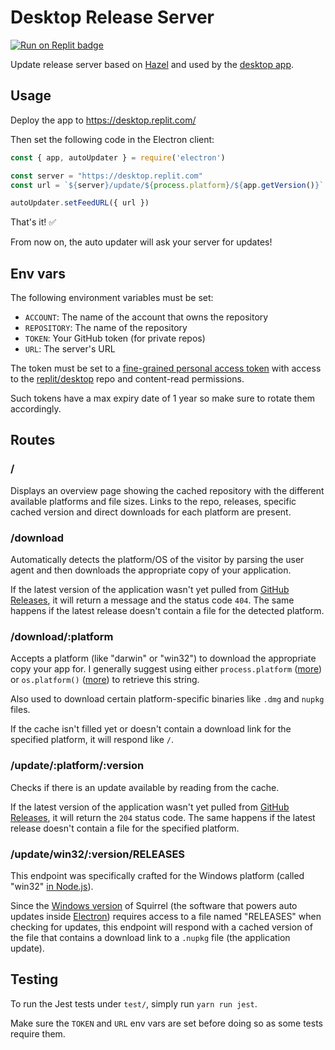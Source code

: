 # Desktop Release Server

<span><a href="https://replit.com/@util/desktop-releases" title="Run on Replit badge"><img src="https://replit.com/badge/github/replit/desktop-releases" alt="Run on Replit badge" /></a></span>

Update release server based on [Hazel](https://github.com/vercel/hazel) and used by the [desktop app](https://github.com/replit/desktop).

## Usage

Deploy the app to https://desktop.replit.com/

Then set the following code in the Electron client:

```js
const { app, autoUpdater } = require('electron')

const server = "https://desktop.replit.com"
const url = `${server}/update/${process.platform}/${app.getVersion()}`

autoUpdater.setFeedURL({ url })
```

That's it! :white_check_mark:

From now on, the auto updater will ask your server for updates!

## Env vars

The following environment variables must be set:

- `ACCOUNT`: The name of the account that owns the repository 
- `REPOSITORY`: The name of the repository
- `TOKEN`: Your GitHub token (for private repos)
- `URL`: The server's URL

The token must be set to a [fine-grained personal access token](https://github.com/settings/tokens?type=beta) with access to the [replit/desktop](https://github.com/replit/desktop) repo and content-read permissions.

Such tokens have a max expiry date of 1 year so make sure to rotate them accordingly.

## Routes

### /

Displays an overview page showing the cached repository with the different available platforms and file sizes. Links to the repo, releases, specific cached version and direct downloads for each platform are present.

### /download

Automatically detects the platform/OS of the visitor by parsing the user agent and then downloads the appropriate copy of your application.

If the latest version of the application wasn't yet pulled from [GitHub Releases](https://help.github.com/articles/creating-releases/), it will return a message and the status code `404`. The same happens if the latest release doesn't contain a file for the detected platform.

### /download/:platform

Accepts a platform (like "darwin" or "win32") to download the appropriate copy your app for. I generally suggest using either `process.platform` ([more](https://nodejs.org/api/process.html#process_process_platform)) or `os.platform()` ([more](https://nodejs.org/api/os.html#os_os_platform)) to retrieve this string.

Also used to download certain platform-specific binaries like `.dmg` and `nupkg` files.

If the cache isn't filled yet or doesn't contain a download link for the specified platform, it will respond like `/`.

### /update/:platform/:version

Checks if there is an update available by reading from the cache.

If the latest version of the application wasn't yet pulled from [GitHub Releases](https://help.github.com/articles/creating-releases/), it will return the `204` status code. The same happens if the latest release doesn't contain a file for the specified platform.

### /update/win32/:version/RELEASES

This endpoint was specifically crafted for the Windows platform (called "win32" [in Node.js](https://nodejs.org/api/process.html#process_process_platform)).

Since the [Windows version](https://github.com/Squirrel/Squirrel.Windows) of Squirrel (the software that powers auto updates inside [Electron](https://www.electronjs.org)) requires access to a file named "RELEASES" when checking for updates, this endpoint will respond with a cached version of the file that contains a download link to a `.nupkg` file (the application update).

## Testing

To run the Jest tests under `test/`, simply run `yarn run jest`.

Make sure the `TOKEN` and `URL` env vars are set before doing so as some tests require them.